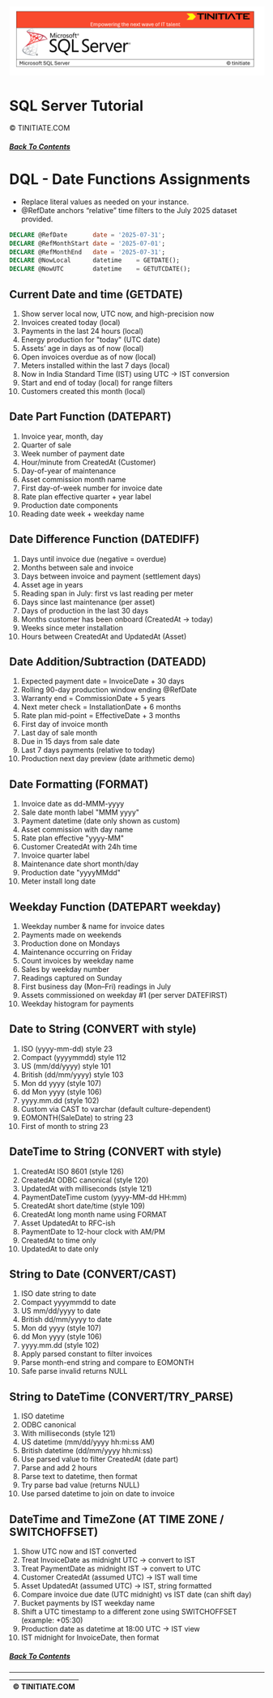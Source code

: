 ![SQL Server Tinitiate Image](../../../sqlserver-sql/sqlserver.png)

# SQL Server Tutorial
&copy; TINITIATE.COM

##### [Back To Contents](./README.md)

# DQL - Date Functions Assignments
* Replace literal values as needed on your instance.
* @RefDate anchors “relative” time filters to the July 2025 dataset provided.
```sql
DECLARE @RefDate       date = '2025-07-31';
DECLARE @RefMonthStart date = '2025-07-01';
DECLARE @RefMonthEnd   date = '2025-07-31';
DECLARE @NowLocal      datetime    = GETDATE();
DECLARE @NowUTC        datetime    = GETUTCDATE();
```

## Current Date and time (GETDATE)
1. Show server local now, UTC now, and high-precision now
2. Invoices created today (local)
3. Payments in the last 24 hours (local)
4. Energy production for "today" (UTC date)
5. Assets’ age in days as of now (local)
6. Open invoices overdue as of now (local)
7. Meters installed within the last 7 days (local)
8. Now in India Standard Time (IST) using UTC → IST conversion
9. Start and end of today (local) for range filters
10. Customers created this month (local)

## Date Part Function (DATEPART)
1. Invoice year, month, day
2. Quarter of sale
3. Week number of payment date
4. Hour/minute from CreatedAt (Customer)
5. Day-of-year of maintenance
6. Asset commission month name
7. First day-of-week number for invoice date
8. Rate plan effective quarter + year label
9. Production date components
10. Reading date week + weekday name

## Date Difference Function (DATEDIFF)
1. Days until invoice due (negative = overdue)
2. Months between sale and invoice
3. Days between invoice and payment (settlement days)
4. Asset age in years
5. Reading span in July: first vs last reading per meter
6. Days since last maintenance (per asset)
7. Days of production in the last 30 days
8. Months customer has been onboard (CreatedAt → today)
9. Weeks since meter installation
10. Hours between CreatedAt and UpdatedAt (Asset)

## Date Addition/Subtraction (DATEADD)
1. Expected payment date = InvoiceDate + 30 days
2. Rolling 90-day production window ending @RefDate
3. Warranty end = CommissionDate + 5 years
4. Next meter check = InstallationDate + 6 months
5. Rate plan mid-point = EffectiveDate + 3 months
6. First day of invoice month
7. Last day of sale month
8. Due in 15 days from sale date
9. Last 7 days payments (relative to today)
10. Production next day preview (date arithmetic demo)

## Date Formatting (FORMAT)
1. Invoice date as dd-MMM-yyyy
2. Sale date month label "MMM yyyy"
3. Payment datetime (date only shown as custom)
4. Asset commission with day name
5. Rate plan effective "yyyy-MM"
6. Customer CreatedAt with 24h time
7. Invoice quarter label
8. Maintenance date short month/day
9. Production date "yyyyMMdd"
10. Meter install long date

## Weekday Function (DATEPART weekday)
1. Weekday number & name for invoice dates
2. Payments made on weekends
3. Production done on Mondays
4. Maintenance occurring on Friday
5. Count invoices by weekday name
6. Sales by weekday number
7. Readings captured on Sunday
8. First business day (Mon–Fri) readings in July
9. Assets commissioned on weekday #1 (per server DATEFIRST)
10. Weekday histogram for payments

## Date to String (CONVERT with style)
1. ISO (yyyy-mm-dd) style 23
2. Compact (yyyymmdd) style 112
3. US (mm/dd/yyyy) style 101
4. British (dd/mm/yyyy) style 103
5. Mon dd yyyy (style 107)
6. dd Mon yyyy (style 106)
7. yyyy.mm.dd (style 102)
8. Custom via CAST to varchar (default culture-dependent)
9. EOMONTH(SaleDate) to string 23
10. First of month to string 23

## DateTime to String (CONVERT with style)
1. CreatedAt ISO 8601 (style 126)
2. CreatedAt ODBC canonical (style 120)
3. UpdatedAt with milliseconds (style 121)
4. PaymentDateTime custom (yyyy-MM-dd HH:mm)
5. CreatedAt short date/time (style 109)
6. CreatedAt long month name using FORMAT
7. Asset UpdatedAt to RFC-ish
8. PaymentDate to 12-hour clock with AM/PM
9. CreatedAt to time only
10. UpdatedAt to date only

## String to Date (CONVERT/CAST)
1. ISO date string to date
2. Compact yyyymmdd to date
3. US mm/dd/yyyy to date
4. British dd/mm/yyyy to date
5. Mon dd yyyy (style 107)
6. dd Mon yyyy (style 106)
7. yyyy.mm.dd (style 102)
8. Apply parsed constant to filter invoices
9. Parse month-end string and compare to EOMONTH
10. Safe parse invalid returns NULL

## String to DateTime (CONVERT/TRY_PARSE)
1. ISO datetime
2. ODBC canonical
3. With milliseconds (style 121)
4. US datetime (mm/dd/yyyy hh:mi:ss AM)
5. British datetime (dd/mm/yyyy hh:mi:ss)
6. Use parsed value to filter CreatedAt (date part)
7. Parse and add 2 hours
8. Parse text to datetime, then format
9. Try parse bad value (returns NULL)
10. Use parsed datetime to join on date to invoice

## DateTime and TimeZone (AT TIME ZONE / SWITCHOFFSET)
1. Show UTC now and IST converted
2. Treat InvoiceDate as midnight UTC → convert to IST
3. Treat PaymentDate as midnight IST → convert to UTC
4. Customer CreatedAt (assumed UTC) → IST wall time
5. Asset UpdatedAt (assumed UTC) → IST, string formatted
6. Compare invoice due date (UTC midnight) vs IST date (can shift day)
7. Bucket payments by IST weekday name
8. Shift a UTC timestamp to a different zone using SWITCHOFFSET (example: +05:30)
9. Production date as datetime at 18:00 UTC → IST view
10. IST midnight for InvoiceDate, then format

##### [Back To Contents](./README.md)
***
| &copy; TINITIATE.COM |
|----------------------|
